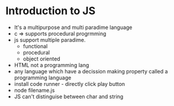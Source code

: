 # Introduction to JS
- It's a multipurpose and multi paradime language
- c => supports procedural progrmming
- js support multiple paradime. 
  - functional 
  - procedural
  - object oriented
- HTML not a programming lang
- any language which have a decission making property called a programming language
- install code runner - directly click play button
- node filename.js 
- JS can't distinguise between char and string